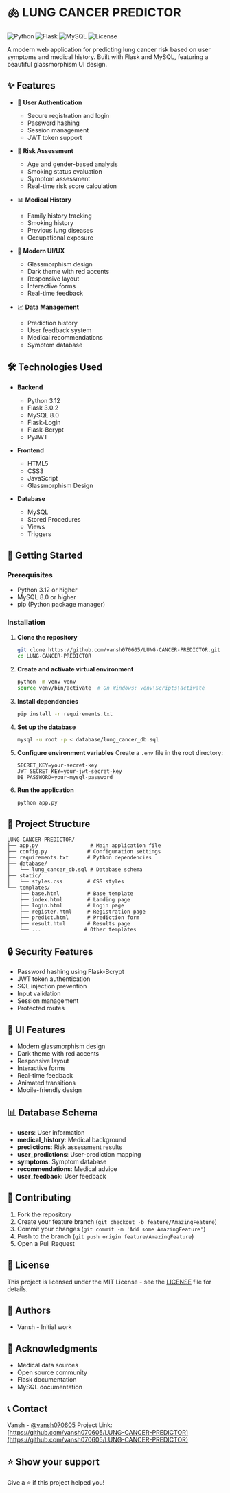 # 🫁 LUNG CANCER PREDICTOR

![Python](https://img.shields.io/badge/Python-3.12-blue)
![Flask](https://img.shields.io/badge/Flask-3.0.2-green)
![MySQL](https://img.shields.io/badge/MySQL-8.0-orange)
![License](https://img.shields.io/badge/License-MIT-yellow)

A modern web application for predicting lung cancer risk based on user symptoms and medical history. Built with Flask and MySQL, featuring a beautiful glassmorphism UI design.

## ✨ Features

- 🔐 **User Authentication**
  - Secure registration and login
  - Password hashing
  - Session management
  - JWT token support

- 🎯 **Risk Assessment**
  - Age and gender-based analysis
  - Smoking status evaluation
  - Symptom assessment
  - Real-time risk score calculation

- 📊 **Medical History**
  - Family history tracking
  - Smoking history
  - Previous lung diseases
  - Occupational exposure

- 📱 **Modern UI/UX**
  - Glassmorphism design
  - Dark theme with red accents
  - Responsive layout
  - Interactive forms
  - Real-time feedback

- 📈 **Data Management**
  - Prediction history
  - User feedback system
  - Medical recommendations
  - Symptom database

## 🛠️ Technologies Used

- **Backend**
  - Python 3.12
  - Flask 3.0.2
  - MySQL 8.0
  - Flask-Login
  - Flask-Bcrypt
  - PyJWT

- **Frontend**
  - HTML5
  - CSS3
  - JavaScript
  - Glassmorphism Design

- **Database**
  - MySQL
  - Stored Procedures
  - Views
  - Triggers

## 🚀 Getting Started

### Prerequisites

- Python 3.12 or higher
- MySQL 8.0 or higher
- pip (Python package manager)

### Installation

1. **Clone the repository**
   ```bash
   git clone https://github.com/vansh070605/LUNG-CANCER-PREDICTOR.git
   cd LUNG-CANCER-PREDICTOR
   ```

2. **Create and activate virtual environment**
   ```bash
   python -m venv venv
   source venv/bin/activate  # On Windows: venv\Scripts\activate
   ```

3. **Install dependencies**
   ```bash
   pip install -r requirements.txt
   ```

4. **Set up the database**
   ```bash
   mysql -u root -p < database/lung_cancer_db.sql
   ```

5. **Configure environment variables**
   Create a `.env` file in the root directory:
   ```
   SECRET_KEY=your-secret-key
   JWT_SECRET_KEY=your-jwt-secret-key
   DB_PASSWORD=your-mysql-password
   ```

6. **Run the application**
   ```bash
   python app.py
   ```

## 📁 Project Structure

```
LUNG-CANCER-PREDICTOR/
├── app.py                 # Main application file
├── config.py             # Configuration settings
├── requirements.txt      # Python dependencies
├── database/
│   └── lung_cancer_db.sql # Database schema
├── static/
│   └── styles.css        # CSS styles
└── templates/
    ├── base.html         # Base template
    ├── index.html        # Landing page
    ├── login.html        # Login page
    ├── register.html     # Registration page
    ├── predict.html      # Prediction form
    ├── result.html       # Results page
    └── ...              # Other templates
```

## 🔒 Security Features

- Password hashing using Flask-Bcrypt
- JWT token authentication
- SQL injection prevention
- Input validation
- Session management
- Protected routes

## 🎨 UI Features

- Modern glassmorphism design
- Dark theme with red accents
- Responsive layout
- Interactive forms
- Real-time feedback
- Animated transitions
- Mobile-friendly design

## 📊 Database Schema

- **users**: User information
- **medical_history**: Medical background
- **predictions**: Risk assessment results
- **user_predictions**: User-prediction mapping
- **symptoms**: Symptom database
- **recommendations**: Medical advice
- **user_feedback**: User feedback

## 🤝 Contributing

1. Fork the repository
2. Create your feature branch (`git checkout -b feature/AmazingFeature`)
3. Commit your changes (`git commit -m 'Add some AmazingFeature'`)
4. Push to the branch (`git push origin feature/AmazingFeature`)
5. Open a Pull Request

## 📝 License

This project is licensed under the MIT License - see the [LICENSE](LICENSE) file for details.

## 👥 Authors

- Vansh - Initial work

## 🙏 Acknowledgments

- Medical data sources
- Open source community
- Flask documentation
- MySQL documentation

## 📞 Contact

Vansh - [@vansh070605](https://twitter.com/vansh070605)
Project Link: [https://github.com/vansh070605/LUNG-CANCER-PREDICTOR](https://github.com/vansh070605/LUNG-CANCER-PREDICTOR)

## ⭐ Show your support

Give a ⭐️ if this project helped you! 